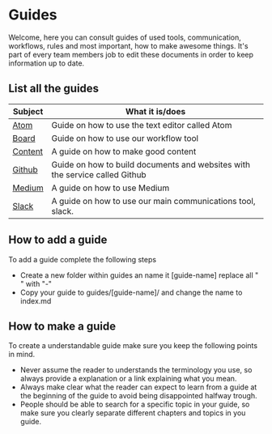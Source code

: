# Guides
Welcome, here you can consult guides of used tools, communication, workflows, rules and most important, how to make awesome things. It's part of every team members job to edit these documents in order to keep information up to date.   

## List all the guides
|Subject |What it is/does              |
|--------|-----------------------------|
|[Atom](atom-guide.md)| Guide on how to use the text editor called Atom |
|[Board](board-guide.md) | Guide on how to use our workflow tool |
|[Content](newatoms/contentsupply/_insights/en/the-content-guide)| A guide on how to make good content|
|[Github](github-guide.md) | Guide on how to build documents and websites with the service called Github |
|[Medium](medium-guide.md)| A guide on how to use Medium |
|[Slack](slack-guide.md) | A guide on how to use our main communications tool, slack.  |

## How to add a guide
To add a guide complete the following steps
* Create a new folder within guides an name it [guide-name] replace all " " with "-"
* Copy your guide to guides/[guide-name]/ and change the name to index.md

## How to make a guide
To create a understandable guide make sure you keep the following points in mind.
* Never assume the reader to understands the terminology you use, so always provide a explanation or a link explaining what you mean.
* Always make clear what the reader can expect to learn from a guide at the beginning of the guide to avoid being disappointed halfway trough.
* People should be able to search for a specific topic in your guide, so make sure you clearly separate different chapters and topics in you guide.
